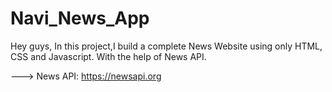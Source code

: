 # Navi_News_App

Hey guys, In this project,I build a complete News Website using only HTML, CSS and Javascript. With the help of News API.

---> News API: https://newsapi.org
